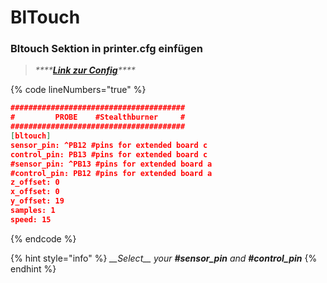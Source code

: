 # BlTouch

### **Bltouch Sektion in printer.cfg einfügen**

> _****_[_**Link zur Config**_](https://github.com/cryd-s/Vyper\_extended/blob/main/1\_extended\_board/stealthburner%20toolhead/printer\_stealthburner.cfg)_****_

{% code lineNumbers="true" %}
```json
#######################################
#         PROBE    #Stealthburner     #    
#######################################
[bltouch]
sensor_pin: ^PB12 #pins for extended board c 
control_pin: PB13 #pins for extended board c
#sensor_pin: ^PB13 #pins for extended board a 
#control_pin: PB12 #pins for extended board a
z_offset: 0
x_offset: 0
y_offset: 19
samples: 1
speed: 15
```
{% endcode %}

{% hint style="info" %}
_\_\_Select\_\_ your **#sensor\_pin** and **#control\_pin**_
{% endhint %}
